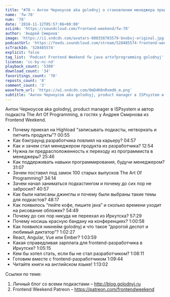 ```yaml
---
title: "#78 – Антон Черноусов aka golodnyj о становлении менеджера продукта из программиста и подкастинге"
name: 'fw-78'
num: '78'
date: '2018-11-12T05:57:06+00:00'
scLink: 'https://soundcloud.com/frontend-weekend/fw-78'
author: 'Андрей Смирнов'
image: 'https://i1.sndcdn.com/avatars-000358703579-bnobxj-original.jpg'
podcastUrl: 'https://feeds.soundcloud.com/stream/528485574-frontend-weekend-fw-78.m4a'
scTrackId: '528485574'
explicit: false
tag_list: 'Podcast Frontend Weekend fw java artofprogramming golodnyj'
license: 'cc-by-nc-nd'
playback_count: '5380'
download_count: '34'
favoritings_count: '70'
reposts_count: '8'
comment_count: '3'
waveform_url: 'https://w1.sndcdn.com/OmD4K6nRxmd6_m.png'
subtitle: "Антон Черноусов aka golodnyj, product manager в ISPsystem и автор подкаста The Art Of Programming, в гостях у Андрея Смирнова из Frontend Weekend. "
---
```

Антон Черноусов aka golodnyj, product manager в ISPsystem и автор подкаста The Art Of Programming, в гостях у Андрея Смирнова из Frontend Weekend. 

- Почему приехал на Highload “записывать подкасты, нетворкать и питчить продукты”? <timecode sec="55">00:55</timecode>
- Как бэкграунд разработчика повлиял на карьеру? <timecode sec="297">04:57</timecode>
- Как и зачем стал менеджером продукта из разработчика? <timecode sec="774">12:54</timecode>
- Нужна ли предрасположенность к переходу из программиста в менеджеры? <timecode sec="1546">25:46</timecode>
- Как поддерживать навыки программирования, будучи менеджером? <timecode sec="1867">31:07</timecode>
- Зачем поставил под замок 100 старых выпусков The Art Of Programming? <timecode sec="2054">34:14</timecode>
- Зачем начал заниматься подкастингом и почему до сих пор не забросил? <timecode sec="2457">40:57</timecode>
- Как были написаны джинглы и почему были выбраны такие темы для подкастов? <timecode sec="2897">48:17</timecode>
- Как появилось “пейте кофе, пишите java” и сколько времени уходит на рисование обложек? <timecode sec="3289">54:49</timecode>
- Почему до сих пор никуда не переехал из Иркутска? <timecode sec="3449">57:29</timecode>
- Почему носишь красную бандану на конференциях? <timecode sec="3658">1:00:58</timecode>
- Как появился никнейм golodnyj и что такое “дорогой деспот и любимый диктатор”? <timecode sec="3747">1:02:27</timecode>
- React, Angular, Vue или Ember? <timecode sec="3839">1:03:59</timecode>
- Какая справедливая зарплата для frontend-разработчика в Иркутске? <timecode sec="3915">1:05:15</timecode>
- Кем бы хотел стать, если бы не стал разработчиком? <timecode sec="4091">1:08:11</timecode>
- Готовим вместе с frontend-разработчиком <timecode sec="4184">1:09:44</timecode>
- Читайте книги на английском языке! <timecode sec="4382">1:13:02</timecode>

Ссылки по теме:
1) Личный блог со всеми подкастами – http://blog.golodnyj.ru
2) Frontend Weekend Patreon – https://patreon.com/frontendweekend